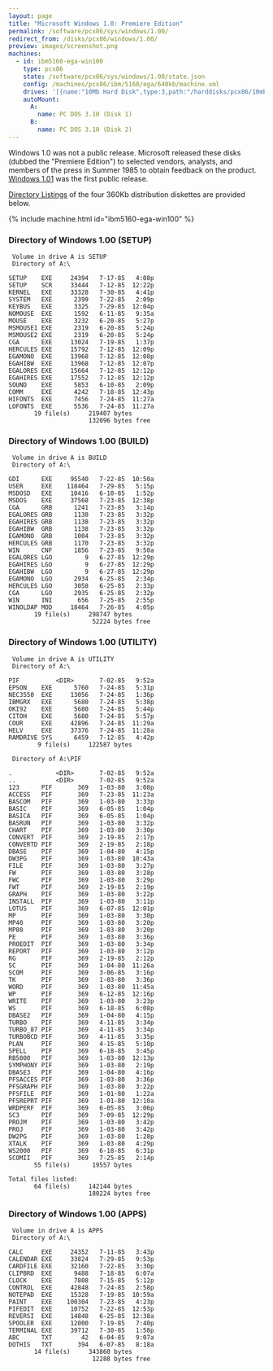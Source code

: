 ```yaml
---
layout: page
title: "Microsoft Windows 1.0: Premiere Edition"
permalink: /software/pcx86/sys/windows/1.00/
redirect_from: /disks/pcx86/windows/1.00/
preview: images/screenshot.png
machines:
  - id: ibm5160-ega-win100
    type: pcx86
    state: /software/pcx86/sys/windows/1.00/state.json
    config: /machines/pcx86/ibm/5160/ega/640kb/machine.xml
    drives: '[{name:"10Mb Hard Disk",type:3,path:"/harddisks/pcx86/10mb/PCDOS310-WIN100-EGA.json"}]'
    autoMount:
      A:
        name: PC DOS 3.10 (Disk 1)
      B:
        name: PC DOS 3.10 (Disk 2)
---
```


Windows 1.0 was not a public release.  Microsoft released these disks (dubbed the "Premiere Edition") to selected
vendors, analysts, and members of the press in Summer 1985 to obtain feedback on the product.  [Windows 1.01](../1.01/)
was the first public release.

[Directory Listings](#directory-of-windows-100-setup) of the four 360Kb distribution diskettes are provided below.

{% include machine.html id="ibm5160-ega-win100" %}

### Directory of Windows 1.00 (SETUP)

     Volume in drive A is SETUP
     Directory of A:\

    SETUP    EXE     24394   7-17-85   4:08p
    SETUP    SCR     33444   7-12-85  12:22p
    KERNEL   EXE     33328   7-30-85   4:41p
    SYSTEM   EXE      2399   7-22-85   2:09p
    KEYBUS   EXE      3325   7-29-85  12:04p
    NOMOUSE  EXE      1592   6-11-85   9:35a
    MOUSE    EXE      3232   6-20-85   5:27p
    MSMOUSE1 EXE      2319   6-20-85   5:24p
    MSMOUSE2 EXE      2319   6-20-85   5:24p
    CGA      EXE     13024   7-19-85   1:37p
    HERCULES EXE     15792   7-12-85  12:09p
    EGAMONO  EXE     13968   7-12-85  12:08p
    EGAHIBW  EXE     13968   7-12-85  12:07p
    EGALORES EXE     15664   7-12-85  12:12p
    EGAHIRES EXE     17552   7-12-85  12:12p
    SOUND    EXE      5853   6-10-85   2:09p
    COMM     EXE      4242   7-18-85  12:43p
    HIFONTS  EXE      7456   7-24-85  11:27a
    LOFONTS  EXE      5536   7-24-85  11:27a
           19 file(s)     219407 bytes
                          132096 bytes free

### Directory of Windows 1.00 (BUILD)

     Volume in drive A is BUILD
     Directory of A:\

    GDI      EXE     95540   7-22-85  10:50a
    USER     EXE    118464   7-29-85   5:15p
    MSDOSD   EXE     10416   6-10-85   1:52p
    MSDOS    EXE     37568   7-23-85  12:38p
    CGA      GRB      1241   7-23-85   3:14p
    EGALORES GRB      1138   7-23-85   3:32p
    EGAHIRES GRB      1138   7-23-85   3:32p
    EGAHIBW  GRB      1138   7-23-85   3:32p
    EGAMONO  GRB      1004   7-23-85   3:32p
    HERCULES GRB      1170   7-23-85   3:32p
    WIN      CNF      1856   7-23-85   9:50a
    EGALORES LGO         9   6-27-85  12:29p
    EGAHIRES LGO         9   6-27-85  12:29p
    EGAHIBW  LGO         9   6-27-85  12:29p
    EGAMONO  LGO      2934   6-25-85   2:34p
    HERCULES LGO      3058   6-25-85   2:33p
    CGA      LGO      2935   6-25-85   2:32p
    WIN      INI       656   7-25-85   2:55p
    WINOLDAP MOD     18464   7-26-85   4:05p
           19 file(s)     298747 bytes
                           52224 bytes free

### Directory of Windows 1.00 (UTILITY)

     Volume in drive A is UTILITY
     Directory of A:\

    PIF          <DIR>       7-02-85   9:52a
    EPSON    EXE      5760   7-24-85   5:31p
    NEC3550  EXE     13056   7-24-85   1:36p
    IBMGRX   EXE      5680   7-24-85   5:38p
    OKI92    EXE      5680   7-24-85   5:44p
    CITOH    EXE      5680   7-24-85   5:57p
    COUR     EXE     42896   7-24-85  11:29a
    HELV     EXE     37376   7-24-85  11:28a
    RAMDRIVE SYS      6459   7-12-85   4:42p
            9 file(s)     122587 bytes

     Directory of A:\PIF

    .            <DIR>       7-02-85   9:52a
    ..           <DIR>       7-02-85   9:52a
    123      PIF       369   1-03-80   3:08p
    ACCESS   PIF       369   7-23-85  11:23a
    BASCOM   PIF       369   1-03-80   3:33p
    BASIC    PIF       369   6-05-85   1:04p
    BASICA   PIF       369   6-05-85   1:04p
    BASRUN   PIF       369   1-03-80   3:32p
    CHART    PIF       369   1-03-80   3:30p
    CONVERT  PIF       369   2-19-85   2:17p
    CONVERTD PIF       369   2-19-85   2:18p
    DBASE    PIF       369   1-04-80   4:15p
    DW3PG    PIF       369   1-03-80  10:43a
    FILE     PIF       369   1-03-80   3:27p
    FW       PIF       369   1-03-80   3:28p
    FWC      PIF       369   1-03-80   3:29p
    FWT      PIF       369   2-19-85   2:19p
    GRAPH    PIF       369   1-03-80   3:22p
    INSTALL  PIF       369   1-03-80   3:11p
    LOTUS    PIF       369   6-07-85  12:01p
    MP       PIF       369   1-03-80   3:30p
    MP40     PIF       369   1-03-80   3:20p
    MP80     PIF       369   1-03-80   3:20p
    PE       PIF       369   1-03-80   3:36p
    PROEDIT  PIF       369   1-03-80   3:34p
    REPORT   PIF       369   1-03-80   3:12p
    RG       PIF       369   2-19-85   2:12p
    SC       PIF       369   1-04-80  11:26a
    SCOM     PIF       369   3-06-85   3:16p
    TK       PIF       369   1-03-80   3:36p
    WORD     PIF       369   1-03-80  11:45a
    WP       PIF       369   6-12-85  12:16p
    WRITE    PIF       369   1-03-80   3:23p
    WS       PIF       369   6-18-85   6:08p
    DBASE2   PIF       369   1-04-80   4:15p
    TURBO    PIF       369   4-11-85   3:34p
    TURBO_87 PIF       369   4-11-85   3:34p
    TURBOBCD PIF       369   4-11-85   3:35p
    PLAN     PIF       369   4-15-85   5:10p
    SPELL    PIF       369   6-18-85   3:45p
    RB5000   PIF       369   1-03-80  12:13p
    SYMPHONY PIF       369   1-03-80   2:19p
    DBASE3   PIF       369   1-04-80   4:16p
    PFSACCES PIF       369   1-03-80   3:36p
    PFSGRAPH PIF       369   1-03-80   3:22p
    PFSFILE  PIF       369   1-01-80   1:22a
    PFSREPRT PIF       369   1-01-80  12:10a
    WRDPERF  PIF       369   6-05-85   3:06p
    SC3      PIF       369   7-09-85  12:29p
    PROJM    PIF       369   1-03-80   3:42p
    PROJ     PIF       369   1-03-80   3:42p
    DW2PG    PIF       369   1-03-80   1:28p
    XTALK    PIF       369   1-03-80   4:29p
    WS2000   PIF       369   6-18-85   6:31p
    SCOMII   PIF       369   7-25-85   2:14p
           55 file(s)      19557 bytes

    Total files listed:
           64 file(s)     142144 bytes
                          180224 bytes free

### Directory of Windows 1.00 (APPS)

     Volume in drive A is APPS
     Directory of A:\

    CALC     EXE     24352   7-11-85   3:43p
    CALENDAR EXE     33824   7-29-85   9:53p
    CARDFILE EXE     32160   7-22-85   3:30p
    CLIPBRD  EXE      9488   7-18-85   6:07a
    CLOCK    EXE      7808   7-15-85   5:12p
    CONTROL  EXE     42848   7-24-85   2:58p
    NOTEPAD  EXE     15328   7-19-85  10:59a
    PAINT    EXE    100304   7-23-85   4:23p
    PIFEDIT  EXE     10752   7-22-85  12:53p
    REVERSI  EXE     14848   6-25-85  12:38a
    SPOOLER  EXE     12000   7-19-85   7:40p
    TERMINAL EXE     39712   7-30-85   1:58p
    ABC      TXT        42   6-04-85   9:07a
    DOTHIS   TXT       394   6-07-85   8:18a
           14 file(s)     343860 bytes
                           12288 bytes free
